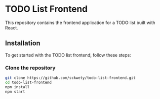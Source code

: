 # TODO List Frontend

This repository contains the frontend application for a TODO list built with React.

## Installation

To get started with the TODO list frontend, follow these steps:

### Clone the repository

```sh
git clone https://github.com/sckwety/todo-list-frontend.git
cd todo-list-frontend
npm install
npm start
```
